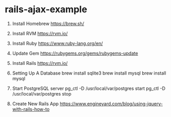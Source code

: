 # rails-ajax-example

1. Install Homebrew 
https://brew.sh/

2. Install RVM
https://rvm.io/

3. Install Ruby
https://www.ruby-lang.org/en/

4. Update Gem
https://rubygems.org/gems/rubygems-update

5. Install Rails
https://rvm.io/

6. Setting Up A Database
brew install sqlite3
brew install mysql
brew install mysql

7. Start PostgreSQL server
pg_ctl -D /usr/local/var/postgres start
pg_ctl -D /usr/local/var/postgres stop

8. Create New Rails App
https://www.engineyard.com/blog/using-jquery-with-rails-how-to
